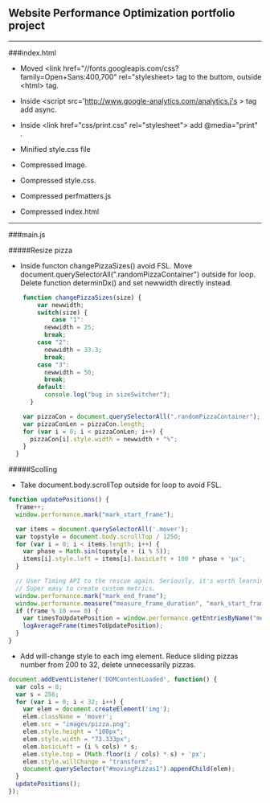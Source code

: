 ## Website Performance Optimization portfolio project


---
###index.html

* Moved &lt;link href="//fonts.googleapis.com/css?family=Open+Sans:400,700" rel="stylesheet&gt; tag to the buttom, outside &lt;html&gt; tag.

* Inside &lt;script src='http://www.google-analytics.com/analytics.j's &gt; tag add async.

* Inside &lt;link href="css/print.css" rel="stylesheet"&gt; add @media="print" .

* Minified style.css file

* Compressed image.

* Compressed style.css.

* Compressed perfmatters.js

* Compressed index.html
---

###main.js

#####Resize pizza
* Inside functon changePizzaSizes() avoid FSL. Move document.querySelectorAll(".randomPizzaContainer") outside for loop. Delete function determinDx() and set newwidth directly instead.
```js
    function changePizzaSizes(size) {
        var newwidth;
        switch(size) {
            case "1":
          newwidth = 25;
          break;
        case "2":
          newwidth = 33.3;
          break;
        case "3":
          newwidth = 50;
          break;
        default:
          console.log("bug in sizeSwitcher");
      }

    var pizzaCon = document.querySelectorAll(".randomPizzaContainer");
    var pizzaConLen = pizzaCon.length;
    for (var i = 0; i < pizzaConLen; i++) {
      pizzaCon[i].style.width = newwidth + "%";
    }
  }
  ```

#####Scolling

* Take document.body.scrollTop outside for loop to avoid FSL.
```js
function updatePositions() {
  frame++;
  window.performance.mark("mark_start_frame");

  var items = document.querySelectorAll('.mover');
  var topstyle = document.body.scrollTop / 1250;
  for (var i = 0; i < items.length; i++) {
    var phase = Math.sin(topstyle + (i % 5));
    items[i].style.left = items[i].basicLeft + 100 * phase + 'px';
  }

  // User Timing API to the rescue again. Seriously, it's worth learning.
  // Super easy to create custom metrics.
  window.performance.mark("mark_end_frame");
  window.performance.measure("measure_frame_duration", "mark_start_frame", "mark_end_frame");
  if (frame % 10 === 0) {
    var timesToUpdatePosition = window.performance.getEntriesByName("measure_frame_duration");
    logAverageFrame(timesToUpdatePosition);
  }
}
```

* Add will-change style to each img element. Reduce sliding pizzas number from 200 to 32, delete unnecessarily pizzas.
```js
document.addEventListener('DOMContentLoaded', function() {
  var cols = 8;
  var s = 256;
  for (var i = 0; i < 32; i++) {
    var elem = document.createElement('img');
    elem.className = 'mover';
    elem.src = "images/pizza.png";
    elem.style.height = "100px";
    elem.style.width = "73.333px";
    elem.basicLeft = (i % cols) * s;
    elem.style.top = (Math.floor(i / cols) * s) + 'px';
    elem.style.willChange = "transform";
    document.querySelector("#movingPizzas1").appendChild(elem);
  }
  updatePositions();
});
```